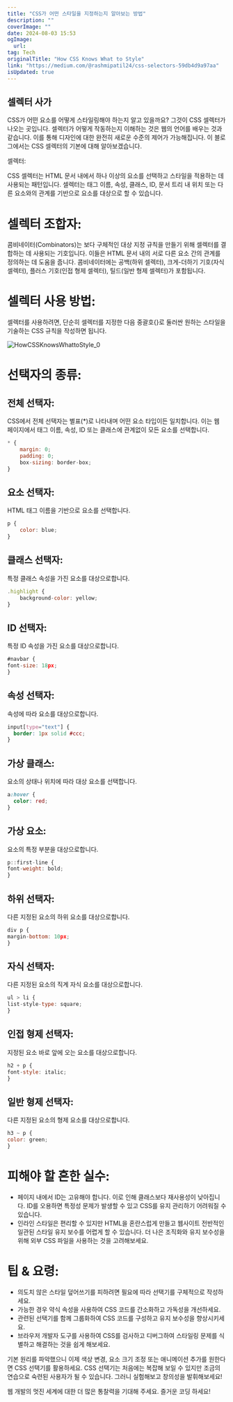 ```yaml
---
title: "CSS가 어떤 스타일을 지정하는지 알아보는 방법"
description: ""
coverImage: ""
date: 2024-08-03 15:53
ogImage: 
  url: 
tag: Tech
originalTitle: "How CSS Knows What to Style"
link: "https://medium.com/@rashmipatil24/css-selectors-59db4d9a97aa"
isUpdated: true
---
```






## 셀렉터 사가

CSS가 어떤 요소를 어떻게 스타일링해야 하는지 알고 있을까요? 그것이 CSS 셀렉터가 나오는 곳입니다. 셀렉터가 어떻게 작동하는지 이해하는 것은 웹의 언어를 배우는 것과 같습니다. 이를 통해 디자인에 대한 완전히 새로운 수준의 제어가 가능해집니다. 이 블로그에서는 CSS 셀렉터의 기본에 대해 알아보겠습니다.

셀렉터:

CSS 셀렉터는 HTML 문서 내에서 하나 이상의 요소를 선택하고 스타일을 적용하는 데 사용되는 패턴입니다. 셀렉터는 태그 이름, 속성, 클래스, ID, 문서 트리 내 위치 또는 다른 요소와의 관계를 기반으로 요소를 대상으로 할 수 있습니다.

<div class="content-ad"></div>

# 셀렉터 조합자:

콤비네이터(Combinators)는 보다 구체적인 대상 지정 규칙을 만들기 위해 셀렉터를 결합하는 데 사용되는 기호입니다. 이들은 HTML 문서 내의 서로 다른 요소 간의 관계를 정의하는 데 도움을 줍니다. 콤비네이터에는 공백(하위 셀렉터), 크게-더하기 기호(자식 셀렉터), 플러스 기호(인접 형제 셀렉터), 틸드(일반 형제 셀렉터)가 포함됩니다.

# 셀렉터 사용 방법:

셀렉터를 사용하려면, 단순히 셀렉터를 지정한 다음 중괄호{}로 둘러싼 원하는 스타일을 기술하는 CSS 규칙을 작성하면 됩니다.

<div class="content-ad"></div>

![HowCSSKnowsWhattoStyle_0](/assets/img/HowCSSKnowsWhattoStyle_0.png)

# 선택자의 종류:

## 전체 선택자:

CSS에서 전체 선택자는 별표(\*)로 나타내며 어떤 요소 타입이든 일치합니다. 이는 웹 페이지에서 태그 이름, 속성, ID 또는 클래스에 관계없이 모든 요소를 선택합니다.

<div class="content-ad"></div>

```js
* {
    margin: 0;
    padding: 0;
    box-sizing: border-box;
}
```

## 요소 선택자:

HTML 태그 이름을 기반으로 요소를 선택합니다.

```js
p {
    color: blue;
}
```

<div class="content-ad"></div>

## 클래스 선택자:

특정 클래스 속성을 가진 요소를 대상으로합니다.

```js
.highlight {
    background-color: yellow;
}
```

## ID 선택자:

<div class="content-ad"></div>

특정 ID 속성을 가진 요소를 대상으로합니다.

```js
#navbar {
font-size: 18px;
}
```

## 속성 선택자:

속성에 따라 요소를 대상으로합니다.

<div class="content-ad"></div>

```css
input[type="text"] {
  border: 1px solid #ccc;
}
```

## 가상 클래스:

요소의 상태나 위치에 따라 대상 요소를 선택합니다.

```css
a:hover {
  color: red;
}
```

<div class="content-ad"></div>

## 가상 요소:

요소의 특정 부분을 대상으로합니다.

```js
p::first-line {
font-weight: bold;
}
```

## 하위 선택자:

<div class="content-ad"></div>

다른 지정된 요소의 하위 요소를 대상으로합니다.

```js
div p {
margin-bottom: 10px;
}
```

## 자식 선택자:

다른 지정된 요소의 직계 자식 요소를 대상으로합니다.

<div class="content-ad"></div>

```js
ul > li {
list-style-type: square;
}
```

## 인접 형제 선택자:

지정된 요소 바로 앞에 오는 요소를 대상으로합니다.

```js
h2 + p {
font-style: italic;
}
```

<div class="content-ad"></div>

## 일반 형제 선택자:

다른 지정된 요소의 형제 요소를 대상으로합니다.

```js
h3 ~ p {
color: green;
}
```

# 피해야 할 흔한 실수:

<div class="content-ad"></div>

- 페이지 내에서 ID는 고유해야 합니다. 이로 인해 클래스보다 재사용성이 낮아집니다. ID를 오용하면 특정성 문제가 발생할 수 있고 CSS를 유지 관리하기 어려워질 수 있습니다.
- 인라인 스타일은 편리할 수 있지만 HTML을 혼란스럽게 만들고 웹사이트 전반적인 일관된 스타일 유지 보수를 어렵게 할 수 있습니다. 더 나은 조직화와 유지 보수성을 위해 외부 CSS 파일을 사용하는 것을 고려해보세요.

# 팁 & 요령:

- 의도치 않은 스타일 덮어쓰기를 피하려면 필요에 따라 선택기를 구체적으로 작성하세요.
- 가능한 경우 약식 속성을 사용하여 CSS 코드를 간소화하고 가독성을 개선하세요.
- 관련된 선택기를 함께 그룹화하여 CSS 코드를 구성하고 유지 보수성을 향상시키세요.
- 브라우저 개발자 도구를 사용하여 CSS를 검사하고 디버그하여 스타일링 문제를 식별하고 해결하는 것을 쉽게 해보세요.

기본 원리를 파악했으니 이제 색상 변경, 요소 크기 조정 또는 애니메이션 추가를 원한다면 CSS 선택기를 활용하세요. CSS 선택기는 처음에는 복잡해 보일 수 있지만 조금의 연습으로 숙련된 사용자가 될 수 있습니다. 그러니 실험해보고 창의성을 발휘해보세요!

<div class="content-ad"></div>

웹 개발의 멋진 세계에 대한 더 많은 통찰력을 기대해 주세요. 즐거운 코딩 하세요!
